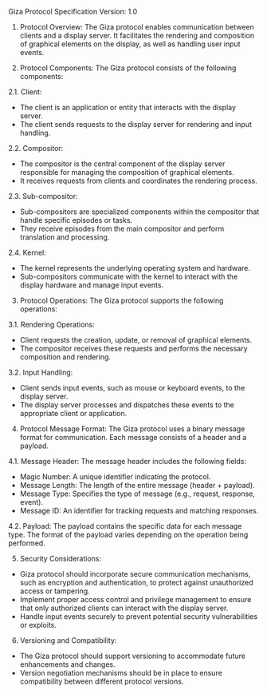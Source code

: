 Giza Protocol Specification
Version: 1.0

1. Protocol Overview:
The Giza protocol enables communication between clients and a display server. It facilitates the rendering and composition of graphical elements on the display, as well as handling user input events.

2. Protocol Components:
The Giza protocol consists of the following components:

2.1. Client:
- The client is an application or entity that interacts with the display server.
- The client sends requests to the display server for rendering and input handling.

2.2. Compositor:
- The compositor is the central component of the display server responsible for managing the composition of graphical elements.
- It receives requests from clients and coordinates the rendering process.

2.3. Sub-compositor:
- Sub-compositors are specialized components within the compositor that handle specific episodes or tasks.
- They receive episodes from the main compositor and perform translation and processing.

2.4. Kernel:
- The kernel represents the underlying operating system and hardware.
- Sub-compositors communicate with the kernel to interact with the display hardware and manage input events.

3. Protocol Operations:
The Giza protocol supports the following operations:

3.1. Rendering Operations:
- Client requests the creation, update, or removal of graphical elements.
- The compositor receives these requests and performs the necessary composition and rendering.

3.2. Input Handling:
- Client sends input events, such as mouse or keyboard events, to the display server.
- The display server processes and dispatches these events to the appropriate client or application.

4. Protocol Message Format:
The Giza protocol uses a binary message format for communication. Each message consists of a header and a payload.

4.1. Message Header:
The message header includes the following fields:
- Magic Number: A unique identifier indicating the protocol.
- Message Length: The length of the entire message (header + payload).
- Message Type: Specifies the type of message (e.g., request, response, event).
- Message ID: An identifier for tracking requests and matching responses.

4.2. Payload:
The payload contains the specific data for each message type. The format of the payload varies depending on the operation being performed.

5. Security Considerations:
- Giza protocol should incorporate secure communication mechanisms, such as encryption and authentication, to protect against unauthorized access or tampering.
- Implement proper access control and privilege management to ensure that only authorized clients can interact with the display server.
- Handle input events securely to prevent potential security vulnerabilities or exploits.

6. Versioning and Compatibility:
- The Giza protocol should support versioning to accommodate future enhancements and changes.
- Version negotiation mechanisms should be in place to ensure compatibility between different protocol versions.
